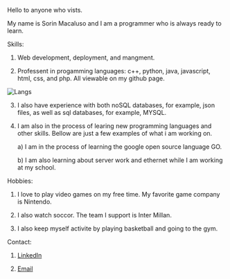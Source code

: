 Hello to anyone who vists.

My name is Sorin Macaluso and I am a programmer who is always ready to learn.

Skills:

1) Web development, deployment, and mangment.

2) Professent in progamming languages: c++, python, java, javascript, html, css, and php. All viewable on my github page.

![Langs](https://github-readme-stats.vercel.app/api/top-langs/?username=Sorin022&theme=tokyonight)

3) I also have experience with both noSQL databases, for example, json files, as well as sql databases, for example, MYSQL.

4) I am also in the process of learing new programming languages and other skills. Bellow are just a few examples of what i am working on.

   a) I am in the process of learning the google open source language GO.

   b) I am also learning about server work and ethernet while I am working at my school.

Hobbies:

1) I love to play video games on my free time. My favorite game company is Nintendo.

2) I also watch soccor. The team I support is Inter Millan.

3) I also keep myself activite by playing basketball and going to the gym.

Contact:

1) [LinkedIn](www.linkedin.com/in/sorin-macaluso)

2) [Email](sorinmagnusmacaluso@gmail.com)

